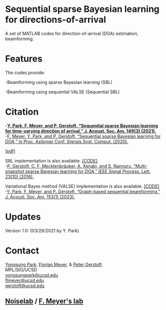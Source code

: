 # Sequential sparse Bayesian learning for directions-of-arrival

A set of MATLAB codes for direction-of-arrival (DOA) estimation, beamforming.

# Features

The codes provide:

-Beamforming using sparse Bayesian learning (SBL)

-Beamforming using sequential VALSE (Sequential SBL)

# Citation

-**[Y. Park, F. Meyer, and P. Gerstoft, “Sequential sparse Bayesian learning for time-varying direction of arrival,” J. Acoust. Soc. Am. 149(3) (2021).](https://doi.org/10.1121/10.0003802)**  
-[F. Meyer, Y. Park, and P. Gerstoft, “Sequential sparse Bayesian learning for DOA,” in Proc. Asilomar Conf. Signals Syst. Comput. (2020).](https://doi.org/10.1109/IEEECONF51394.2020.9443444)  

[[pdf]](https://www.dropbox.com/sh/qgi9symf43rki41/AADSrGg567PS86_S4A7j6aWEa?dl=0)  

SBL implementation is also available. [[CODE]](https://github.com/ysparkwin/SBL)  
-[P. Gerstoft, C. F. Mecklenbräuker, A. Xenaki, and S. Nannuru, “Multi-snapshot sparse Bayesian learning for DOA,” IEEE Signal Process. Lett. 23(10) (2016).](https://ieeexplore.ieee.org/abstract/document/7536146)  

Variational Bayes method (VALSE) implementation is also available. [[CODE]](https://github.com/ysparkwin/Sequential_VariationalBayesDOA)  
-[Y. Park, F. Meyer, and P. Gerstoft, “Graph-based sequential beamforming,” J. Acoust. Soc. Am. 153(1) (2023).](https://doi.org/10.1121/10.0016876)  

# Updates

Version 1.0: (03/29/2021 by Y. Park)

# Contact

[Yongsung Park](https://scholar.google.com/citations?user=kYGe18EAAAAJ&hl=en&oi=ao), [Florian Meyer](https://scholar.google.com/citations?user=XnMK9VcAAAAJ&hl=en&oi=ao), & [Peter Gerstoft](https://scholar.google.com/citations?user=oLMfDnYAAAAJ&hl=en)  
MPL/SIO/UCSD  
yongsungpark@ucsd.edu  
flmeyer@ucsd.edu  
gerstoft@ucsd.edu  
## [Noiselab](http://noiselab.ucsd.edu/) / [F. Meyer's lab](http://fmeyer.ucsd.edu/)
